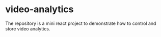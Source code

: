 # video-analytics
The repository is a mini react project to demonstrate how to control and store video analytics.
